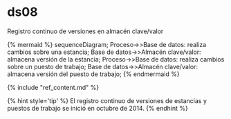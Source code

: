 # ds08

Registro continuo de versiones en almacén clave/valor

{% mermaid %}
sequenceDiagram;
Proceso->>Base de datos: realiza cambios sobre una estancia;
Base de datos->>Almacén clave/valor: almacena versión de la estancia;
Proceso->>Base de datos: realiza cambios sobre un puesto de trabajo;
Base de datos->>Almacén clave/valor: almacena versión del puesto de trabajo;
{% endmermaid %}

{% include "ref_content.md" %}

<!--sec data-title="⌨ Notas de los desarrolladores" data-id="devnotes08" ces-->

{% hint style='tip' %}
El registro continuo de versiones de estancias y puestos de trabajo se inició en octubre de 2014.
{% endhint %}

<!--endsec-->